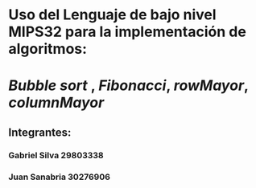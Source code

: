 # Uso del Lenguaje de bajo nivel MIPS32 para la implementación de algoritmos:
# *Bubble sort* , *Fibonacci*, *rowMayor*, *columnMayor*

## Integrantes:
### Gabriel Silva 29803338
### Juan Sanabria 30276906



